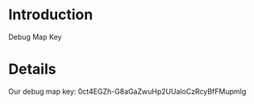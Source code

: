 # Introduction #

Debug Map Key

# Details #

Our debug map key:
0ct4EGZh-G8aGaZwuHp2UUaloCzRcyBfFMupmIg
